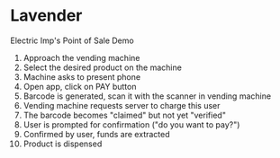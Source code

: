 Lavender
========

Electric Imp's Point of Sale Demo

1. Approach the vending machine
2. Select the desired product on the machine
3. Machine asks to present phone
4. Open app, click on PAY button
5. Barcode is generated, scan it with the scanner in vending machine
6. Vending machine requests server to charge this user
7. The barcode becomes "claimed" but not yet "verified"
8. User is prompted for confirmation ("do you want to pay?")
9. Confirmed by user, funds are extracted
10. Product is dispensed
